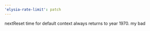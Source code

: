 ```yaml
---
'elysia-rate-limit': patch
---
```


nextReset time for default context always returns to year 1970. my bad
